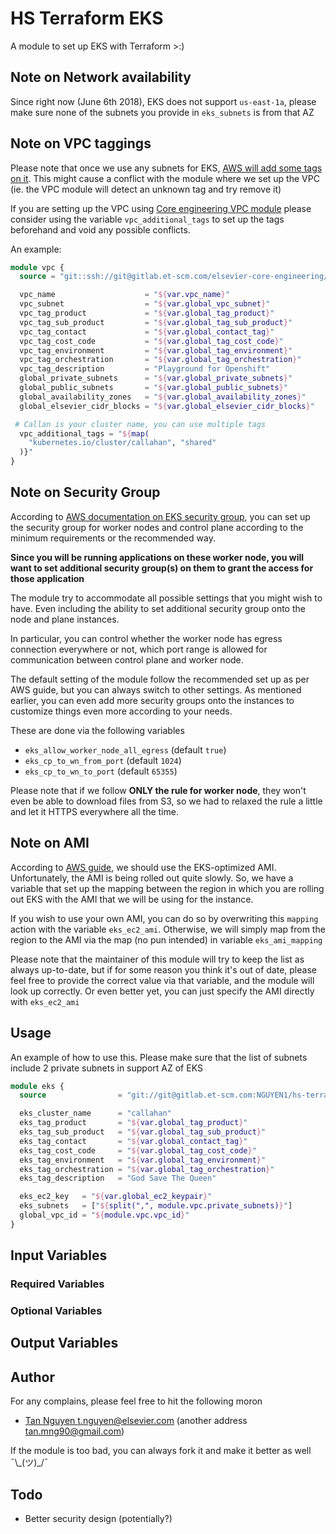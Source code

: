 # HS Terraform EKS

A module to set up EKS with Terraform >:)

## Note on Network availability

Since right now (June 6th 2018), EKS does not support `us-east-1a`, please make
sure none of the subnets you provide in `eks_subnets` is from that AZ

## Note on VPC taggings

Please note that once we use any subnets for EKS, [AWS will add some tags on
it](https://docs.aws.amazon.com/eks/latest/userguide/network_reqs.html). This
might cause a conflict with the module where we set up the VPC (ie. the VPC
module will detect an unknown tag and try remove it)

If you are setting up the VPC using [Core engineering VPC module](https://gitlab.et-scm.com/elsevier-core-engineering/rp-terraform-vpc)
please consider using the variable `vpc_additional_tags` to set up the tags
beforehand and void any possible conflicts.

An example:
```terraform
module vpc {
  source = "git::ssh://git@gitlab.et-scm.com/elsevier-core-engineering/rp-terraform-vpc.git?ref=2.4.1"

  vpc_name                    = "${var.vpc_name}"
  vpc_subnet                  = "${var.global_vpc_subnet}"
  vpc_tag_product             = "${var.global_tag_product}"
  vpc_tag_sub_product         = "${var.global_tag_sub_product}"
  vpc_tag_contact             = "${var.global_contact_tag}"
  vpc_tag_cost_code           = "${var.global_tag_cost_code}"
  vpc_tag_environment         = "${var.global_tag_environment}"
  vpc_tag_orchestration       = "${var.global_tag_orchestration}"
  vpc_tag_description         = "Playground for Openshift"
  global_private_subnets      = "${var.global_private_subnets}"
  global_public_subnets       = "${var.global_public_subnets}"
  global_availability_zones   = "${var.global_availability_zones}"
  global_elsevier_cidr_blocks = "${var.global_elsevier_cidr_blocks}"

 # Callan is your cluster name, you can use multiple tags
  vpc_additional_tags = "${map(
    "kubernetes.io/cluster/callahan", "shared"
  )}"
}
```

## Note on Security Group

According to [AWS documentation on EKS security
group](https://docs.aws.amazon.com/eks/latest/userguide/sec-group-reqs.html),
you can set up the security group for worker nodes and control plane according
to the minimum requirements or the recommended way.

**Since you will be running applications on these worker node, you will want to
set additional security group(s) on them to grant the access for those
application**

The module try to accommodate all possible settings that you might wish to have.
Even including the ability to set additional security group onto the node and
plane instances.

In particular, you can control whether the worker node has egress connection
everywhere or not, which port range is allowed for communication between control
plane and worker node.

The default setting of the module follow the recommended set up as per AWS
guide, but you can always switch to other settings. As mentioned earlier, you
can even add more security groups onto the instances to customize things even
more according to your needs.

These are done via the following variables
* `eks_allow_worker_node_all_egress` (default `true`)
* `eks_cp_to_wn_from_port` (default `1024`)
* `eks_cp_to_wn_to_port` (default `65355`)

Please note that if we follow **ONLY the rule for worker node**, they won't even
be able to download files from S3, so we had to relaxed the rule a little and
let it HTTPS everywhere all the time.

## Note on AMI

According to [AWS
guide](https://docs.aws.amazon.com/eks/latest/userguide/getting-started.html),
we should use the EKS-optimized AMI. Unfortunately, the AMI is being rolled out
quite slowly. So, we have a variable that set up the mapping between the region
in which you are rolling out EKS with the AMI that we will be using for the
instance.

If you wish to use your own AMI, you can do so by overwriting this `mapping`
action with the variable `eks_ec2_ami`. Otherwise, we will simply map from the
region to the AMI via the map (no pun intended) in variable `eks_ami_mapping`

Please note that the maintainer of this module will try to keep the list as
always up-to-date, but if for some reason you think it's out of date, please
feel free to provide the correct value via that variable, and the module will
look up correctly. Or even better yet, you can just specify the AMI directly
with `eks_ec2_ami`

## Usage

An example of how to use this. Please make sure that the list of subnets include
2 private subnets in support AZ of EKS

```terraform
module eks {
  source                = "git://git@gitlab.et-scm.com:NGUYEN1/hs-terraform-eks.git?ref=tag"

  eks_cluster_name      = "callahan"
  eks_tag_product       = "${var.global_tag_product}"
  eks_tag_sub_product   = "${var.global_tag_sub_product}"
  eks_tag_contact       = "${var.global_contact_tag}"
  eks_tag_cost_code     = "${var.global_tag_cost_code}"
  eks_tag_environment   = "${var.global_tag_environment}"
  eks_tag_orchestration = "${var.global_tag_orchestration}"
  eks_tag_description   = "God Save The Queen"

  eks_ec2_key   = "${var.global_ec2_keypair}"
  eks_subnets   = ["${split(",", module.vpc.private_subnets)}"]
  global_vpc_id = "${module.vpc.vpc_id}"
}
```

## Input Variables

### Required Variables

### Optional Variables

## Output Variables

## Author
For any complains, please feel free to hit the following moron

* [Tan Nguyen t.nguyen@elsevier.com](mailto:t.nguyen@elsevier.com) (another
    address [tan.mng90@gmail.com](mailto:tan.mng90@gmail.com))

If the module is too bad, you can always fork it and make it better as well ¯\\\_(ツ)\_/¯

## Todo

* Better security design (potentially?)
